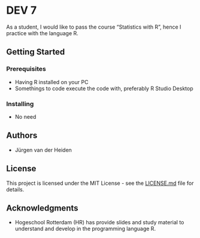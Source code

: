 ﻿# DEV 7 

As a student, I would like to pass the course “Statistics with R”, hence I practice with the language R.  

## Getting Started

### Prerequisites
* Having R installed on your PC
* Somethings to code execute the code with, preferably R Studio Desktop

### Installing
* No need

## Authors

* Jürgen van der Heiden


## License

This project is licensed under the MIT License - see the [LICENSE.md](LICENSE.md) file for details.

## Acknowledgments

* Hogeschool Rotterdam (HR) has provide slides and study material to understand and develop in the programming language R.
